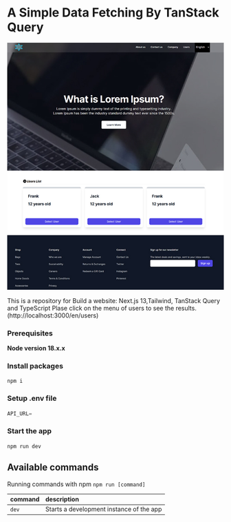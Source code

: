 # A Simple Data Fetching By TanStack Query

!["app"](/public/preview.jpg)

This is a repository for Build a website: Next.js 13,Tailwind, TanStack Query and TypeScript
Plase click on the menu of users to see the results.(http://localhost:3000/en/users)

### Prerequisites

**Node version 18.x.x**

### Install packages

```shell
npm i
```

### Setup .env file


```js
API_URL=

```

### Start the app

```shell
npm run dev
```

## Available commands

Running commands with npm `npm run [command]`

| command         | description                              |
| :-------------- | :--------------------------------------- |
| `dev`           | Starts a development instance of the app |
